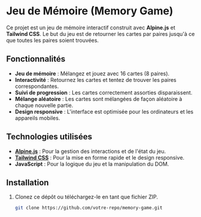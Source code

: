 # Jeu de Mémoire (Memory Game)

Ce projet est un jeu de mémoire interactif construit avec **Alpine.js** et **Tailwind CSS**. Le but du jeu est de retourner les cartes par paires jusqu'à ce que toutes les paires soient trouvées.

## Fonctionnalités

- **Jeu de mémoire** : Mélangez et jouez avec 16 cartes (8 paires).
- **Interactivité** : Retournez les cartes et tentez de trouver les paires correspondantes.
- **Suivi de progression** : Les cartes correctement assorties disparaissent.
- **Mélange aléatoire** : Les cartes sont mélangées de façon aléatoire à chaque nouvelle partie.
- **Design responsive** : L'interface est optimisée pour les ordinateurs et les appareils mobiles.

## Technologies utilisées

- **[Alpine.js](https://alpinejs.dev/)** : Pour la gestion des interactions et de l'état du jeu.
- **[Tailwind CSS](https://tailwindcss.com/)** : Pour la mise en forme rapide et le design responsive.
- **JavaScript** : Pour la logique du jeu et la manipulation du DOM.

## Installation

1. Clonez ce dépôt ou téléchargez-le en tant que fichier ZIP.
   ```bash
   git clone https://github.com/votre-repo/memory-game.git
